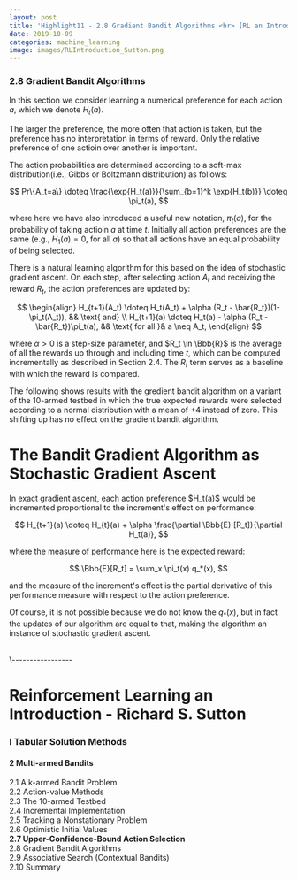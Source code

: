 ```yaml
---
layout: post
title: 'Highlight11 - 2.8 Gradient Bandit Algorithms <br> [RL an Introduction - S. Sutton]'
date: 2019-10-09
categories: machine_learning
image: images/RLIntroduction_Sutton.png
---
```

### 2.8 Gradient Bandit Algorithms
In this section we consider learning a numerical preference for each action $a$, which we denote $H_t(a)$.
<br>

The larger the preference, the more often that action is taken, but the preference has no interpretation in terms of reward. Only the relative preference of one actioin over another is important.
<br>

The action probabilities are determined according to a soft-max distribution(i.e., Gibbs or Boltzmann distribution) as follows:

$$
Pr\{A_t=a\} \doteq \frac{\exp{H_t(a)}}{\sum_{b=1}^k \exp{H_t(b)}} \doteq \pi_t(a),
$$

where here we have also introduced a useful new notation, $\pi_t(a)$, for the probability of taking actioin $a$ at time $t$. Initially all action preferences are the same (e.g., $H_1(a)=0$, for all $a$) so that all actions have an equal probability of being selected.
<br>

There is a natural learning algorithm for this based on the idea of stochastic gradient ascent. On each step, after selecting action $A_t$ and receiving the reward $R_t$, the action preferences are updated by:

$$
\begin{align}
  H_{t+1}(A_t) \doteq H_t(A_t) + \alpha (R_t - \bar{R_t})(1-\pi_t(A_t)), && \text{     and}
\\
  H_{t+1}(a) \doteq H_t(a) - \alpha (R_t - \bar{R_t})\pi_t(a), && \text{     for all }&  a \neq A_t,
\end{align}
$$

where $\alpha > 0$ is a step-size parameter, and $R_t \in \Bbb{R}$ is the average of all the rewards up through and including time $t$, which can be computed incrementally as described in Section 2.4. The $R_t$ term serves as a baseline with which the reward is compared.
<br>

The following shows results with the gredient bandit algorithm on a variant of the 10-armed testbed in which the true expected rewards were selected according to a normal distribution with a mean of +4 instead of zero. This shifting up has no effect on the gradient bandit algorithm.




<div class="box">
<h1>The Bandit Gradient Algorithm as Stochastic Gradient Ascent</h1>
In exact gradient ascent, each action preference $H_t(a)$ would be incremented proportional to the increment's effect on performance:

$$
H_{t+1}(a) \doteq H_{t}(a) + \alpha \frac{\partial \Bbb{E} [R_t]}{\partial H_t(a)},
$$

where the measure of performance here is the expected reward:

$$
\Bbb{E}[R_t] = \sum_x \pi_t(x) q_*(x),
$$

and the measure of the increment's effect is the partial derivative of this performance measure with respect to the action preference.
<br>

Of course, it is not possible because we do not know the $q_*(x)$, but in fact the updates of our algorithm are equal to that, making the algorithm an instance of stochastic gradient ascent.

</div>






<br>
\-----------------

# Reinforcement Learning an Introduction - Richard S. Sutton

### I Tabular Solution Methods
#### 2 Multi-armed Bandits
2.1 A k-armed Bandit Problem<br>
2.2 Action-value Methods<br>
2.3 The 10-armed Testbed<br>
2.4 Incremental Implementation<br>
2.5 Tracking a Nonstationary Problem<br>
2.6 Optimistic Initial Values<br>
<b>2.7 Upper-Confidence-Bound Action Selection<br></b>
2.8 Gradient Bandit Algorithms<br>
2.9 Associative Search (Contextual Bandits)<br>
2.10 Summary<br>
